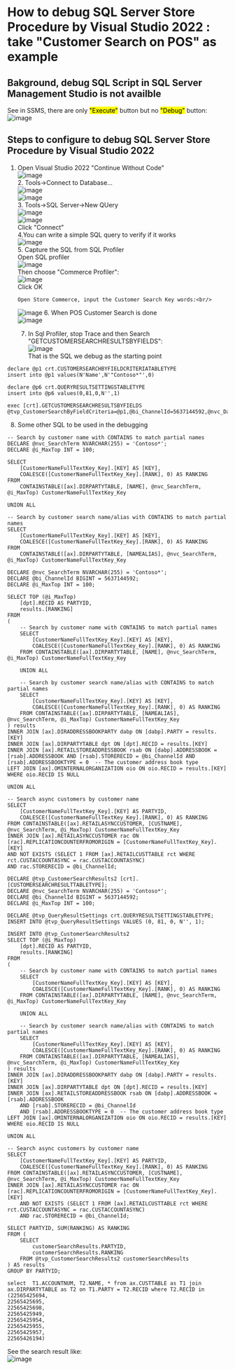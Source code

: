 # How to debug SQL Server Store Procedure by Visual Studio 2022 : take "Customer Search on POS" as example
## Bakground,  debug SQL Script in SQL Server Management Studio is not availble 
   See in SSMS, there are only <mark>"Execute"</mark> button but no <mark>"Debug"</mark> button:<br/>
   ![image](https://github.com/user-attachments/assets/a7d35d5a-057e-4b9b-843f-f02a476b3b9e)

## Steps to configure to debug SQL Server Store Procedure by Visual Studio 2022
   1. Open Visual Studio 2022 "Continue Without Code"<br/>
       ![image](https://github.com/user-attachments/assets/db474031-cd7f-42e5-bd56-b9659e6422b0)<br/>
    2. Tools->Connect to Database...<br/>
       ![image](https://github.com/user-attachments/assets/e2bcc613-38dd-46f0-bfb9-4db88a2101e6)<br/>
       ![image](https://github.com/user-attachments/assets/fa7d2c63-5fc1-4161-bf10-6b225c5e481e)<br/>
     3. Tools->SQL Server->New QUery<br/>
        ![image](https://github.com/user-attachments/assets/e98b4c56-e1c1-405e-8855-d3f6ffcfc8ec)<br/>
        ![image](https://github.com/user-attachments/assets/23013a64-4325-4074-bb66-03add99cceb7)<br/>
        Click "Connect"<br/>
      4.You can write a simple SQL query to verify if it works<br/>
         ![image](https://github.com/user-attachments/assets/3de1abac-3615-41af-a097-4fe18d9835db)<br/>
      5. Capture the SQL from SQL Profiler<br/>
          Open SQL profiler<br/>
          ![image](https://github.com/user-attachments/assets/a4676add-4836-4911-b38b-3f0f23a279c9)<br/>
          Then choose "Commerce Profiler":<br/>
          ![image](https://github.com/user-attachments/assets/351f04b4-3e35-449d-9d71-e00a819b6c42)<br/>
          Click OK<br/>

          Open Store Commerce, input the Customer Search Key words:<br/>
         ![image](https://github.com/user-attachments/assets/878c11b5-c4b4-4c9e-a542-a762ddf8be31)
      6. When POS Customer Search is done<br/>
         ![image](https://github.com/user-attachments/assets/3f7997f9-6225-4e9c-9161-636d21e56c86)<br/>

      7. In Sql Profiler, stop Trace and then Search "GETCUSTOMERSEARCHRESULTSBYFIELDS": <br/>
           ![image](https://github.com/user-attachments/assets/8005bfcc-b56e-4d25-b7d6-b43f30f222da)<br/>
          That is the SQL we debug as the starting point<br/>
          
```
declare @p1 crt.CUSTOMERSEARCHBYFIELDCRITERIATABLETYPE
insert into @p1 values(N'Name',N'"Contoso*"',0)

declare @p6 crt.QUERYRESULTSETTINGSTABLETYPE
insert into @p6 values(0,81,0,N'',1)

exec [crt].GETCUSTOMERSEARCHRESULTSBYFIELDS @tvp_CustomerSearchByFieldCriteria=@p1,@bi_ChannelId=5637144592,@nvc_DataAreaId=N'usrt',@i_MaxTop=2147483647,@i_MinCharsForWildcardEmailSearch=7,@TVP_QUERYRESULTSETTINGS=@p6
```

8.  Some other SQL to be used in the debugging<br/>
```
-- Search by customer name with CONTAINS to match partial names
DECLARE @nvc_SearchTerm NVARCHAR(255) = 'Contoso*';
DECLARE @i_MaxTop INT = 100;

SELECT
    [CustomerNameFullTextKey_Key].[KEY] AS [KEY],
    COALESCE([CustomerNameFullTextKey_Key].[RANK], 0) AS RANKING
FROM 
    CONTAINSTABLE([ax].DIRPARTYTABLE, [NAME], @nvc_SearchTerm, @i_MaxTop) CustomerNameFullTextKey_Key

UNION ALL

-- Search by customer search name/alias with CONTAINS to match partial names
SELECT
    [CustomerNameFullTextKey_Key].[KEY] AS [KEY],
    COALESCE([CustomerNameFullTextKey_Key].[RANK], 0) AS RANKING
FROM 
    CONTAINSTABLE([ax].DIRPARTYTABLE, [NAMEALIAS], @nvc_SearchTerm, @i_MaxTop) CustomerNameFullTextKey_Key
```
```
DECLARE @nvc_SearchTerm NVARCHAR(255) = 'Contoso*';
DECLARE @bi_ChannelId BIGINT = 5637144592;
DECLARE @i_MaxTop INT = 100;

SELECT TOP (@i_MaxTop)
    [dpt].RECID AS PARTYID,
    results.[RANKING]
FROM
(
    -- Search by customer name with CONTAINS to match partial names
    SELECT
        [CustomerNameFullTextKey_Key].[KEY] AS [KEY],
        COALESCE([CustomerNameFullTextKey_Key].[RANK], 0) AS RANKING
    FROM CONTAINSTABLE([ax].DIRPARTYTABLE, [NAME], @nvc_SearchTerm, @i_MaxTop) CustomerNameFullTextKey_Key

    UNION ALL

    -- Search by customer search name/alias with CONTAINS to match partial names
    SELECT
        [CustomerNameFullTextKey_Key].[KEY] AS [KEY],
        COALESCE([CustomerNameFullTextKey_Key].[RANK], 0) AS RANKING
    FROM CONTAINSTABLE([ax].DIRPARTYTABLE, [NAMEALIAS], @nvc_SearchTerm, @i_MaxTop) CustomerNameFullTextKey_Key
) results
INNER JOIN [ax].DIRADDRESSBOOKPARTY dabp ON [dabp].PARTY = results.[KEY]
INNER JOIN [ax].DIRPARTYTABLE dpt ON [dpt].RECID = results.[KEY]
INNER JOIN [ax].RETAILSTOREADDRESSBOOK rsab ON [dabp].ADDRESSBOOK = [rsab].ADDRESSBOOK AND [rsab].STORERECID = @bi_ChannelId AND [rsab].ADDRESSBOOKTYPE = 0  -- The customer address book type
LEFT JOIN [ax].OMINTERNALORGANIZATION oio ON oio.RECID = results.[KEY]
WHERE oio.RECID IS NULL

UNION ALL

-- Search async customers by customer name
SELECT
    [CustomerNameFullTextKey_Key].[KEY] AS PARTYID,
    COALESCE([CustomerNameFullTextKey_Key].[RANK], 0) AS RANKING
FROM CONTAINSTABLE([ax].RETAILASYNCCUSTOMER, [CUSTNAME], @nvc_SearchTerm, @i_MaxTop) CustomerNameFullTextKey_Key
INNER JOIN [ax].RETAILASYNCCUSTOMER rac ON [rac].REPLICATIONCOUNTERFROMORIGIN = [CustomerNameFullTextKey_Key].[KEY]
AND NOT EXISTS (SELECT 1 FROM [ax].RETAILCUSTTABLE rct WHERE rct.CUSTACCOUNTASYNC = rac.CUSTACCOUNTASYNC)
AND rac.STORERECID = @bi_ChannelId;
```

```
DECLARE @tvp_CustomerSearchResults2 [crt].[CUSTOMERSEARCHRESULTTABLETYPE];
DECLARE @nvc_SearchTerm NVARCHAR(255) = 'Contoso*';
DECLARE @bi_ChannelId BIGINT = 5637144592;
DECLARE @i_MaxTop INT = 100;

DECLARE @tvp_QueryResultSettings crt.QUERYRESULTSETTINGSTABLETYPE;
INSERT INTO @tvp_QueryResultSettings VALUES (0, 81, 0, N'', 1);

INSERT INTO @tvp_CustomerSearchResults2
SELECT TOP (@i_MaxTop)
    [dpt].RECID AS PARTYID,
    results.[RANKING]
FROM
(
    -- Search by customer name with CONTAINS to match partial names
    SELECT
        [CustomerNameFullTextKey_Key].[KEY] AS [KEY],
        COALESCE([CustomerNameFullTextKey_Key].[RANK], 0) AS RANKING
    FROM CONTAINSTABLE([ax].DIRPARTYTABLE, [NAME], @nvc_SearchTerm, @i_MaxTop) CustomerNameFullTextKey_Key

    UNION ALL

    -- Search by customer search name/alias with CONTAINS to match partial names
    SELECT
        [CustomerNameFullTextKey_Key].[KEY] AS [KEY],
        COALESCE([CustomerNameFullTextKey_Key].[RANK], 0) AS RANKING
    FROM CONTAINSTABLE([ax].DIRPARTYTABLE, [NAMEALIAS], @nvc_SearchTerm, @i_MaxTop) CustomerNameFullTextKey_Key
) results
INNER JOIN [ax].DIRADDRESSBOOKPARTY dabp ON [dabp].PARTY = results.[KEY]
INNER JOIN [ax].DIRPARTYTABLE dpt ON [dpt].RECID = results.[KEY]
INNER JOIN [ax].RETAILSTOREADDRESSBOOK rsab ON [dabp].ADDRESSBOOK = [rsab].ADDRESSBOOK 
    AND [rsab].STORERECID = @bi_ChannelId 
    AND [rsab].ADDRESSBOOKTYPE = 0  -- The customer address book type
LEFT JOIN [ax].OMINTERNALORGANIZATION oio ON oio.RECID = results.[KEY]
WHERE oio.RECID IS NULL

UNION ALL

-- Search async customers by customer name
SELECT
    [CustomerNameFullTextKey_Key].[KEY] AS PARTYID, 
    COALESCE([CustomerNameFullTextKey_Key].[RANK], 0) AS RANKING
FROM CONTAINSTABLE([ax].RETAILASYNCCUSTOMER, [CUSTNAME], @nvc_SearchTerm, @i_MaxTop) CustomerNameFullTextKey_Key
INNER JOIN [ax].RETAILASYNCCUSTOMER rac ON [rac].REPLICATIONCOUNTERFROMORIGIN = [CustomerNameFullTextKey_Key].[KEY]
    AND NOT EXISTS (SELECT 1 FROM [ax].RETAILCUSTTABLE rct WHERE rct.CUSTACCOUNTASYNC = rac.CUSTACCOUNTASYNC) 
    AND rac.STORERECID = @bi_ChannelId;

SELECT PARTYID, SUM(RANKING) AS RANKING 
FROM (
    SELECT
        customerSearchResults.PARTYID,
        customerSearchResults.RANKING
    FROM @tvp_CustomerSearchResults2 customerSearchResults
) AS results
GROUP BY PARTYID;
```

```
select  T1.ACCOUNTNUM, T2.NAME, * from ax.CUSTTABLE as T1 join ax.DIRPARTYTABLE as T2 on T1.PARTY = T2.RECID where T2.RECID in (22565425694,
22565425695,
22565425698,
22565425949,
22565425954,
22565425955,
22565425957,
22565426194)
```
See the search result like: <br/>
![image](https://github.com/user-attachments/assets/57f23f78-f937-4a87-a5ea-dadccdc60cf2)







  
